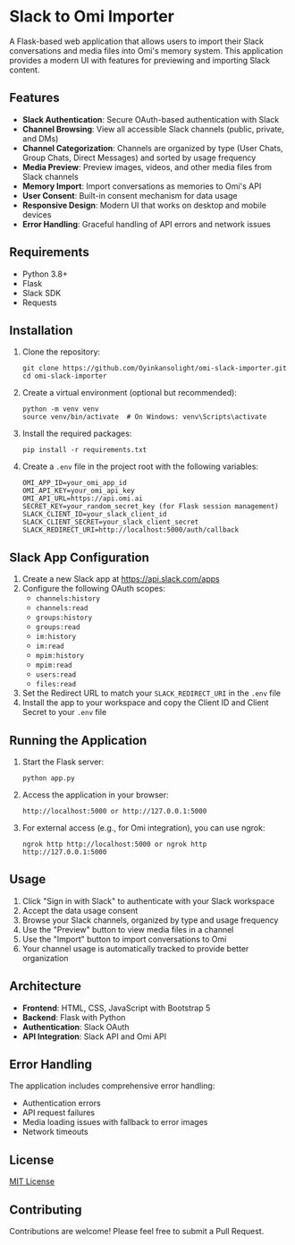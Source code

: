 # Slack to Omi Importer

A Flask-based web application that allows users to import their Slack conversations and media files into Omi's memory system. This application provides a modern UI with features for previewing and importing Slack content.

## Features

- **Slack Authentication**: Secure OAuth-based authentication with Slack
- **Channel Browsing**: View all accessible Slack channels (public, private, and DMs)
- **Channel Categorization**: Channels are organized by type (User Chats, Group Chats, Direct Messages) and sorted by usage frequency
- **Media Preview**: Preview images, videos, and other media files from Slack channels
- **Memory Import**: Import conversations as memories to Omi's API
- **User Consent**: Built-in consent mechanism for data usage
- **Responsive Design**: Modern UI that works on desktop and mobile devices
- **Error Handling**: Graceful handling of API errors and network issues

## Requirements

- Python 3.8+
- Flask
- Slack SDK
- Requests

## Installation

1. Clone the repository:
   ```
   git clone https://github.com/Oyinkansolight/omi-slack-importer.git
   cd omi-slack-importer
   ```

2. Create a virtual environment (optional but recommended):
   ```
   python -m venv venv
   source venv/bin/activate  # On Windows: venv\Scripts\activate
   ```

3. Install the required packages:
   ```
   pip install -r requirements.txt
   ```

4. Create a `.env` file in the project root with the following variables:
   ```
   OMI_APP_ID=your_omi_app_id
   OMI_API_KEY=your_omi_api_key
   OMI_API_URL=https://api.omi.ai
   SECRET_KEY=your_random_secret_key (for Flask session management)
   SLACK_CLIENT_ID=your_slack_client_id
   SLACK_CLIENT_SECRET=your_slack_client_secret
   SLACK_REDIRECT_URI=http://localhost:5000/auth/callback
   ```

## Slack App Configuration

1. Create a new Slack app at https://api.slack.com/apps
2. Configure the following OAuth scopes:
   - `channels:history`
   - `channels:read`
   - `groups:history`
   - `groups:read`
   - `im:history`
   - `im:read`
   - `mpim:history`
   - `mpim:read`
   - `users:read`
   - `files:read`
3. Set the Redirect URL to match your `SLACK_REDIRECT_URI` in the `.env` file
4. Install the app to your workspace and copy the Client ID and Client Secret to your `.env` file

## Running the Application

1. Start the Flask server:
   ```
   python app.py
   ```

2. Access the application in your browser:
   ```
   http://localhost:5000 or http://127.0.0.1:5000
   ```

3. For external access (e.g., for Omi integration), you can use ngrok:
   ```
   ngrok http http://localhost:5000 or ngrok http http://127.0.0.1:5000
   ```

## Usage

1. Click "Sign in with Slack" to authenticate with your Slack workspace
2. Accept the data usage consent
3. Browse your Slack channels, organized by type and usage frequency
4. Use the "Preview" button to view media files in a channel
5. Use the "Import" button to import conversations to Omi
6. Your channel usage is automatically tracked to provide better organization

## Architecture

- **Frontend**: HTML, CSS, JavaScript with Bootstrap 5
- **Backend**: Flask with Python
- **Authentication**: Slack OAuth
- **API Integration**: Slack API and Omi API

## Error Handling

The application includes comprehensive error handling:
- Authentication errors
- API request failures
- Media loading issues with fallback to error images
- Network timeouts

## License

[MIT License](LICENSE)

## Contributing

Contributions are welcome! Please feel free to submit a Pull Request. 